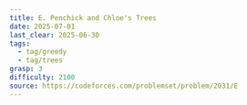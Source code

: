 ```yaml
---
title: E. Penchick and Chloe's Trees
date: 2025-07-01
last_clear: 2025-06-30
tags:
  - tag/greedy
  - tag/trees
grasp: 3
difficulty: 2100
source: https://codeforces.com/problemset/problem/2031/E
---
```

